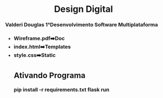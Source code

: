<div>
    <h1 align="center"> Design Digital </h1>
    <h3>Valderi Douglas 1°Desenvolvimento Software Multiplataforma<h3>
     <ul>
       <Li>Wireframe.pdf➡️Doc  </Li>
       <Li> index.html➡️Templates </Li>
       <Li> style.css➡️Static</Li>
     </ul>
     <ul>
       <h2> Ativando Programa </h2>
        pip install -r requirements.txt
        flask run
     </ul>
</div>
